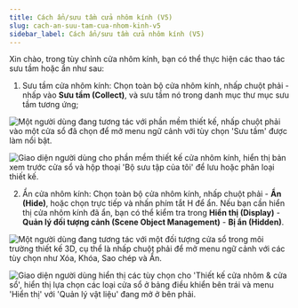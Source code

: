 ```yaml
---
title: Cách ẩn/sưu tầm cửa nhôm kính (V5)
slug: cach-an-suu-tam-cua-nhom-kinh-v5
sidebar_label: Cách ẩn/sưu tầm cửa nhôm kính (V5)
---
```


Xin chào, trong tùy chỉnh cửa nhôm kính, bạn có thể thực hiện các thao tác sưu tầm hoặc ẩn như sau:

1. Sưu tầm cửa nhôm kính: Chọn toàn bộ cửa nhôm kính, nhấp chuột phải - nhấp vào **Sưu tầm (Collect)**, và sưu tầm nó trong danh mục thư mục sưu tầm tương ứng;

![Một người dùng đang tương tác với phần mềm thiết kế, nhấp chuột phải vào một cửa sổ đã chọn để mở menu ngữ cảnh với tùy chọn 'Sưu tầm' được làm nổi bật.](https://storage.googleapis.com/jegavn_kb/images/0dfe12e9-74dd-462c-90ee-cf96c21fcc01.png)

![Giao diện người dùng cho phần mềm thiết kế cửa nhôm kính, hiển thị bản xem trước cửa sổ và hộp thoại 'Bộ sưu tập của tôi' để lưu hoặc phân loại thiết kế.](https://storage.googleapis.com/jegavn_kb/images/35a8ee2c-cf4e-4531-9531-4be40d5064b6.png)

2. Ẩn cửa nhôm kính: Chọn toàn bộ cửa nhôm kính, nhấp chuột phải - **Ẩn (Hide)**, hoặc chọn trực tiếp và nhấn phím tắt H để ẩn. Nếu bạn cần hiển thị cửa nhôm kính đã ẩn, bạn có thể kiểm tra trong **Hiển thị (Display)** - **Quản lý đối tượng cảnh (Scene Object Management)** - **Bị ẩn (Hidden)**.

![Một người dùng đang tương tác với một đối tượng cửa sổ trong môi trường thiết kế 3D, cụ thể là nhấp chuột phải để mở menu ngữ cảnh với các tùy chọn như Xóa, Khóa, Sao chép và Ẩn.](https://storage.googleapis.com/jegavn_kb/images/b8692564-7c64-48b0-bbfb-f570789d7804.png)

![Giao diện người dùng hiển thị các tùy chọn cho 'Thiết kế cửa nhôm & cửa sổ', hiển thị lựa chọn các loại cửa sổ ở bảng điều khiển bên trái và menu 'Hiển thị' với 'Quản lý vật liệu' đang mở ở bên phải.](https://storage.googleapis.com/jegavn_kb/images/d6328d34-c0f8-4008-be21-e2e11b4eb0ff.png)